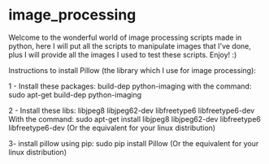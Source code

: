 # image_processing
Welcome to the wonderful world of image processing scripts made in python,
here I will put all the scripts to manipulate images that I've done,
plus I will provide all the images I used to test these scripts. Enjoy! :)

Instructions to install Pillow (the library which I use for image processing):

1 - Install these packages:
	build-dep python-imaging
	with the command:
	sudo apt-get build-dep python-imaging

2 - Install these libs:
	libjpeg8 libjpeg62-dev libfreetype6 libfreetype6-dev
       With the command:
       sudo apt-get install libjpeg8 libjpeg62-dev libfreetype6 libfreetype6-dev
       (Or the equivalent for your linux distribution)

3- install pillow using pip:
    sudo pip install Pillow
    (Or the equivalent for your linux distribution)


